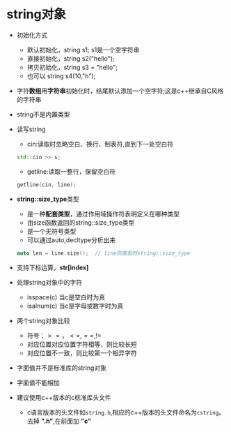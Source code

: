 # string对象

- 初始化方式
  - 默认初始化，string s1; s1是一个空字符串
  - 直接初始化，string s2("hello");
  - 拷贝初始化，string s3 = "hello";
  - 也可以 string s4(10,"h");
- 字符**数组**用**字符串**初始化时，结尾默认添加一个空字符;这是c++继承自C风格的字符串
- string不是内置类型
- 读写string
  - cin:读取时忽略空白、换行、制表符,直到下一处空白符

  ```c++
  std::cin >> s;
  ```

  - getline:读取一整行，保留空白符

  ```c++
  getline(cin, line);
  ```

- **string::size_type**类型
  - 是一种**配套类型**，通过作用域操作符表明定义在哪种类型
  - 由size函数返回的string::size_type类型
  - 是一个无符号类型
  - 可以通过auto,decltype分析出来

  ```c++
  auto len = line.size();  // line的类型时string::size_type
  ```

- 支持下标运算，**str[index]**
- 处理string对象中的字符
  - isspace(c) 当c是空白时为真
  - isalnum(c) 当c是字母或数字时为真
- 两个string对象比较
  - 符号：$>=，<=, ==, !=$
  - 对应位置对应位置字符相等，则比较长短
  - 对应位置不一致，则比较第一个相异字符
- 字面值并不是标准库的string对象
- 字面值不能相加
- 建议使用c++版本的c标准库头文件
  - c语言版本的头文件如`string.h`,相应的c++版本的头文件命名为`cstring`。去掉 **".h"**,在前面加 **"c"**